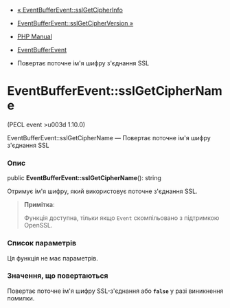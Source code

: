 - [« EventBufferEvent::sslGetCipherInfo](eventbufferevent.sslgetcipherinfo.md)
- [EventBufferEvent::sslGetCipherVersion »](eventbufferevent.sslgetcipherversion.md)

- [PHP Manual](index.md)
- [EventBufferEvent](class.eventbufferevent.md)
- Повертає поточне ім'я шифру з'єднання SSL

# EventBufferEvent::sslGetCipherName

(PECL event \>u003d 1.10.0)

EventBufferEvent::sslGetCipherName — Повертає поточне ім'я шифру
з'єднання SSL

### Опис

public **EventBufferEvent::sslGetCipherName**(): string

Отримує ім'я шифру, який використовує поточне з'єднання SSL.

> **Примітка**:
>
> Функція доступна, тільки якщо `Event` скомпільовано з підтримкою
> OpenSSL.

### Список параметрів

Ця функція не має параметрів.

### Значення, що повертаються

Повертає поточне ім'я шифру SSL-з'єднання або **`false`** у разі
виникнення помилки.
